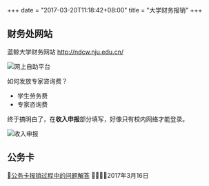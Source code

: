 +++
date = "2017-03-20T11:18:42+08:00"
title = "大学财务报销"
+++



## 财务处网站

蓝鲸大学财务网站 http://ndcw.nju.edu.cn/

![网上自助平台](http://oaf2qt3yk.bkt.clouddn.com/fa541268765759fd854e4b24d77d0c59.png)

如何发放专家咨询费？

- 学生劳务费
- 专家咨询费

终于搞明白了，在**收入申报**部分填写，好像只有校内网络才能登录。


![收入申报](http://oaf2qt3yk.bkt.clouddn.com/0a72061a524c8ac8211c8aa0ed0d6d32.png)

## 公务卡

[公务卡报销过程中的问题解答](https://pan.baidu.com/s/1dF5ShNz) 2017年3月16日
